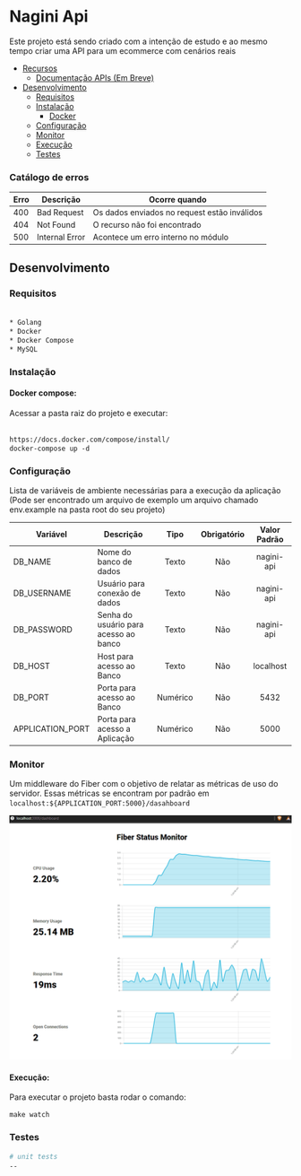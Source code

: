 # Nagini Api

Este projeto está sendo criado com a intenção de estudo e ao mesmo tempo criar uma API para um ecommerce com cenários reais

- [Recursos](#recursos)
    - [Documentação APIs (Em Breve)](#)
- [Desenvolvimento](#desenvolvimento)
    - [Requisitos](#requisitos)
    - [Instalação](#instalação)
        - [Docker](#docker-compose)
    - [Configuração](#configuração)
    - [Monitor](#Monitor)
    - [Execução](#Execução)
    - [Testes](#Testes)

### Catálogo de erros

| Erro | Descrição           | Ocorre quando                                                  |
| ---- | ------------------- | -------------------------------------------------------------- |
|  400 | Bad Request         | Os dados enviados no request estão inválidos                   |
|  404 | Not Found           | O recurso não foi encontrado                                   |
|  500 | Internal Error      | Acontece um erro interno no módulo                             |

## Desenvolvimento

### Requisitos

```

* Golang
* Docker
* Docker Compose
* MySQL

```

### Instalação

#### Docker compose:

Acessar a pasta raiz do projeto e executar:

```

https://docs.docker.com/compose/install/
docker-compose up -d

```

### Configuração

Lista de variáveis de ambiente necessárias para a execução da aplicação (Pode ser encontrado um arquivo de exemplo um arquivo chamado env.example na pasta root do seu projeto)

| Variável               | Descrição                             |   Tipo   | Obrigatório |  Valor Padrão   |
| ---------------------- | ------------------------------------- | :------: | :---------: | :-------------: |
| DB_NAME          | Nome do banco de dados                |  Texto   |     Não     |    nagini-api    |
| DB_USERNAME      | Usuário para conexão de dados         |  Texto   |     Não     |    nagini-api    |
| DB_PASSWORD      | Senha do usuário para acesso ao banco |  Texto   |     Não     |    nagini-api    |
| DB_HOST          | Host para acesso ao Banco             |  Texto   |     Não     |    localhost    |
| DB_PORT          | Porta para acesso ao Banco            | Numérico |     Não     |      5432       |
| APPLICATION_PORT          | Porta para acesso a Aplicação            | Numérico |     Não     |      5000       |

### Monitor
Um middleware do Fiber com o objetivo de relatar as métricas de uso do servidor. Essas métricas se encontram por padrão em ```localhost:${APPLICATION_PORT:5000}/dasahboard```

![Dashboard](docs/images/monitor.gif)

#### Execução:

Para executar o projeto basta rodar o comando:
```
make watch
```

### Testes

```bash
# unit tests
--

```
